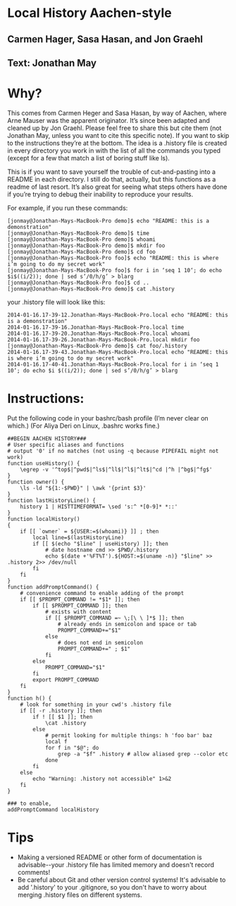 Local History Aachen-style
====================

Carmen Hager, Sasa Hasan, and Jon Graehl
----------
Text: Jonathan May
----------

# Why?

This comes from Carmen Heger and Sasa Hasan, by way of Aachen, where
Arne Mauser was the apparent originator. It’s since been adapted and cleaned
up by Jon Graehl. Please feel free to share this but cite them (not Jonathan
May, unless you want to cite this specific note). If you want to skip to the
instructions they’re at the bottom.
The idea is a .history file is created in every directory you work in with the
list of all the commands you typed (except for a few that match a list of boring
stuff like ls).

This is if you want to save yourself the trouble of cut-and-pasting into a
README in each directory. I still do that, actually, but this functions as a
readme of last resort. It’s also great for seeing what steps others have done if
you’re trying to debug their inability to reproduce your results.

For example, if you run these commands:


    [jonmay@Jonathan-Mays-MacBook-Pro demo]$ echo "README: this is a demonstration"
    [jonmay@Jonathan-Mays-MacBook-Pro demo]$ time
    [jonmay@Jonathan-Mays-MacBook-Pro demo]$ whoami
    [jonmay@Jonathan-Mays-MacBook-Pro demo]$ mkdir foo
    [jonmay@Jonathan-Mays-MacBook-Pro demo]$ cd foo
    [jonmay@Jonathan-Mays-MacBook-Pro foo]$ echo "README: this is where i’m going to do my secret work"
    [jonmay@Jonathan-Mays-MacBook-Pro foo]$ for i in ‘seq 1 10‘; do echo $i$((i/2)); done | sed s’/0/h/g’ > blarg
    [jonmay@Jonathan-Mays-MacBook-Pro foo]$ cd ..
    [jonmay@Jonathan-Mays-MacBook-Pro demo]$ cat .history


your .history file will look like this:

    2014-01-16.17-39-12.Jonathan-Mays-MacBook-Pro.local echo "README: this is a demonstration"
    2014-01-16.17-39-16.Jonathan-Mays-MacBook-Pro.local time
    2014-01-16.17-39-20.Jonathan-Mays-MacBook-Pro.local whoami
    2014-01-16.17-39-26.Jonathan-Mays-MacBook-Pro.local mkdir foo
    [jonmay@Jonathan-Mays-MacBook-Pro demo]$ cat foo/.history
    2014-01-16.17-39-43.Jonathan-Mays-MacBook-Pro.local echo "README: this is where i’m going to do my secret work"
    2014-01-16.17-40-41.Jonathan-Mays-MacBook-Pro.local for i in ‘seq 1 10‘; do echo $i $((i/2)); done | sed s’/0/h/g’ > blarg

# Instructions: 


Put the following code in your bashrc/bash profile (I’m never clear on which.) (For Aliya Deri on Linux, .bashrc works fine.)

    ##BEGIN AACHEN HISTORY###
    # User specific aliases and functions
    # output '0' if no matches (not using -q because PIPEFAIL might not work)
    function useHistory() {
        \egrep -v '^top$|^pwd$|^ls$|^ll$|^l$|^lt$|^cd |^h |^bg$|^fg$'
    }
    function owner() {
        \ls -ld "${1:-$PWD}" | \awk '{print $3}'
    }
    function lastHistoryLine() {
        history 1 | HISTTIMEFORMAT= \sed 's:^ *[0-9]* *::'
    }
    function localHistory()
    {
        if [[ `owner` = ${USER:=$(whoami)} ]] ; then
            local line=$(lastHistoryLine)
            if [[ $(echo "$line" | useHistory) ]]; then
                # date hostname cmd >> $PWD/.history
                echo $(date +'%FT%T').${HOST:=$(uname -n)} "$line" >> .history 2>> /dev/null
            fi
        fi
    }
    function addPromptCommand() {
        # convenience command to enable adding of the prompt
        if [[ $PROMPT_COMMAND != *$1* ]]; then
            if [[ $PROMPT_COMMAND ]]; then
                # exists with content
                if [[ $PROMPT_COMMAND =~ \;[\ \ ]*$ ]]; then
                    # already ends in semicolon and space or tab
                    PROMPT_COMMAND+="$1"
                else
                    # does not end in semicolon
                    PROMPT_COMMAND+=" ; $1"
                fi
            else
                PROMPT_COMMAND="$1"
            fi
            export PROMPT_COMMAND
        fi
    }
    function h() {
        # look for something in your cwd's .history file
        if [[ -r .history ]]; then
            if ! [[ $1 ]]; then
                \cat .history
            else
                # permit looking for multiple things: h 'foo bar' baz
                local f
                for f in "$@"; do
                    grep -a "$f" .history # allow aliased grep --color etc
                done
            fi
        else
            echo "Warning: .history not accessible" 1>&2
        fi
    }

    ### to enable,
    addPromptCommand localHistory
    

# Tips

* Making a versioned README or other form of documentation is advisable--your .history file has limited memory and doesn't record comments! 
* Be careful about Git and other version control systems! It's advisable to add '.history' to your .gitignore, so you don't have to worry about merging .history files on different systems.
